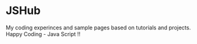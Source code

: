 # JSHub
My coding experinces and sample pages based on tutorials and projects. Happy Coding - Java Script !!
